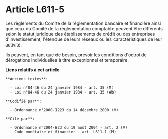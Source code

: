 # Article L611-5

Les règlements du Comité de la réglementation bancaire et financière ainsi que ceux du Comité de la réglementation comptable
peuvent être différents selon le statut juridique des établissements de crédit ou des entreprises d'investissement, l'étendue
de leurs réseaux ou les caractéristiques de leur activité.

Ils peuvent, en tant que de besoin, prévoir les conditions d'octroi de dérogations individuelles à titre exceptionnel et
temporaire.

**Liens relatifs à cet article**

	**Anciens textes**:

	  - Loi n°84-46 du 24 janvier 1984 - art. 35 (M)
	  - Loi n°84-46 du 24 janvier 1984 - art. 35 (Ab)

	**Codifié par**:

	  - Ordonnance n°2000-1223 du 14 décembre 2000 (V)

	**Cité par**:

	  - Ordonnance n°2004-823 du 19 août 2004 - art. 2 (V)
	  - Code monétaire et financier - art. L611-1 (M)
